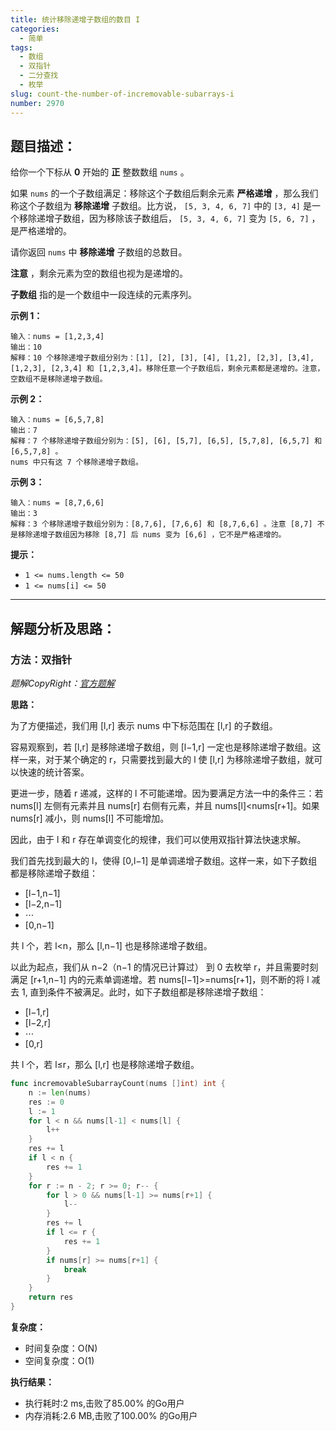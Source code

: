 ```yaml
---
title: 统计移除递增子数组的数目 I
categories:
  - 简单
tags: 
  - 数组
  - 双指针
  - 二分查找
  - 枚举
slug: count-the-number-of-incremovable-subarrays-i
number: 2970
---
```


## 题目描述：

给你一个下标从 **0** 开始的 **正** 整数数组 `nums` 。

如果 `nums` 的一个子数组满足：移除这个子数组后剩余元素 **严格递增** ，那么我们称这个子数组为 **移除递增** 子数组。比方说， `[5, 3, 4, 6, 7]` 中的 `[3, 4]` 是一个移除递增子数组，因为移除该子数组后， `[5, 3, 4, 6, 7]` 变为 `[5, 6, 7]` ，是严格递增的。

请你返回 `nums` 中 **移除递增** 子数组的总数目。

**注意** ，剩余元素为空的数组也视为是递增的。

**子数组** 指的是一个数组中一段连续的元素序列。

**示例 1：**

```
输入：nums = [1,2,3,4]
输出：10
解释：10 个移除递增子数组分别为：[1], [2], [3], [4], [1,2], [2,3], [3,4], [1,2,3], [2,3,4] 和 [1,2,3,4]。移除任意一个子数组后，剩余元素都是递增的。注意，空数组不是移除递增子数组。

```

**示例 2：**

```
输入：nums = [6,5,7,8]
输出：7
解释：7 个移除递增子数组分别为：[5], [6], [5,7], [6,5], [5,7,8], [6,5,7] 和 [6,5,7,8] 。
nums 中只有这 7 个移除递增子数组。

```

**示例 3：**

```
输入：nums = [8,7,6,6]
输出：3
解释：3 个移除递增子数组分别为：[8,7,6], [7,6,6] 和 [8,7,6,6] 。注意 [8,7] 不是移除递增子数组因为移除 [8,7] 后 nums 变为 [6,6] ，它不是严格递增的。

```

**提示：**

- `1 <= nums.length <= 50`
- `1 <= nums[i] <= 50`

---
## 解题分析及思路：

### 方法：双指针

*题解CopyRight：[官方题解](https://leetcode.cn/problems/count-the-number-of-incremovable-subarrays-i/solutions/2834778/tong-ji-yi-chu-di-zeng-zi-shu-zu-de-shu-0ujed/)*


**思路：**

为了方便描述，我们用 [l,r] 表示 nums 中下标范围在 [l,r] 的子数组。

容易观察到，若 [l,r] 是移除递增子数组，则 [l−1,r] 一定也是移除递增子数组。这样一来，对于某个确定的 r，只需要找到最大的 l 使 [l,r] 为移除递增子数组，就可以快速的统计答案。

更进一步，随着 r 递减，这样的 l 不可能递增。因为要满足方法一中的条件三：若 nums[l] 左侧有元素并且 nums[r] 右侧有元素，并且 nums[l]<nums[r+1]。如果 nums[r] 减小，则 nums[l] 不可能增加。

因此，由于 l 和 r 存在单调变化的规律，我们可以使用双指针算法快速求解。

我们首先找到最大的 l，使得 [0,l−1] 是单调递增子数组。这样一来，如下子数组都是移除递增子数组：

- [l−1,n−1]
- [l−2,n−1]
- ⋯
- [0,n−1]

共 l 个，若 l<n，那么 [l,n−1] 也是移除递增子数组。

以此为起点，我们从 n−2（n−1 的情况已计算过） 到 0 去枚举 r，并且需要时刻满足 [r+1,n−1] 内的元素单调递增。若 nums[l−1]>=nums[r+1]，则不断的将 l 减去 1, 直到条件不被满足。此时，如下子数组都是移除递增子数组：

- [l−1,r]
- [l−2,r]
- ⋯
- [0,r]

共 l 个，若 l≤r，那么 [l,r] 也是移除递增子数组。


```go
func incremovableSubarrayCount(nums []int) int {
	n := len(nums)
	res := 0
	l := 1
	for l < n && nums[l-1] < nums[l] {
		l++
	}
	res += l
	if l < n {
		res += 1
	}
	for r := n - 2; r >= 0; r-- {
		for l > 0 && nums[l-1] >= nums[r+1] {
			l--
		}
		res += l
		if l <= r {
			res += 1
		}
		if nums[r] >= nums[r+1] {
			break
		}
	}
	return res
}
```

**复杂度：**

- 时间复杂度：O(N)
- 空间复杂度：O(1)

**执行结果：**

- 执行耗时:2 ms,击败了85.00% 的Go用户
- 内存消耗:2.6 MB,击败了100.00% 的Go用户
